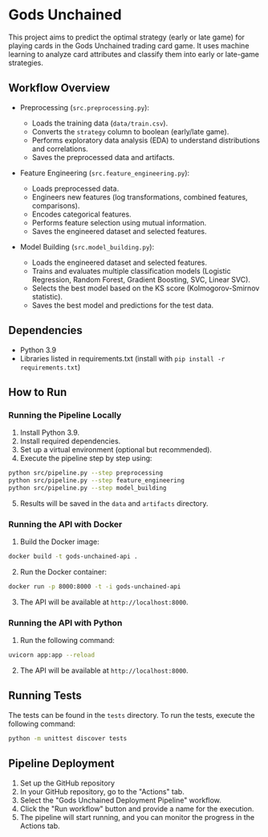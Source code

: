 # Gods Unchained

This project aims to predict the optimal strategy (early or late game) for playing cards in the Gods Unchained trading card game. It uses machine learning to analyze card attributes and classify them into early or late-game strategies.

## Workflow Overview

- Preprocessing (`src.preprocessing.py`):
  - Loads the training data (`data/train.csv`).
  - Converts the `strategy` column to boolean (early/late game).
  - Performs exploratory data analysis (EDA) to understand distributions and correlations.
  - Saves the preprocessed data and artifacts.

- Feature Engineering (`src.feature_engineering.py`):
  - Loads preprocessed data.
  - Engineers new features (log transformations, combined features, comparisons).
  - Encodes categorical features.
  - Performs feature selection using mutual information.
  - Saves the engineered dataset and selected features.

- Model Building (`src.model_building.py`):
  - Loads the engineered dataset and selected features.
  - Trains and evaluates multiple classification models (Logistic Regression, Random Forest, Gradient Boosting, SVC, Linear SVC).
  - Selects the best model based on the KS score (Kolmogorov-Smirnov statistic).
  - Saves the best model and predictions for the test data.

## Dependencies

- Python 3.9
- Libraries listed in requirements.txt (install with `pip install -r requirements.txt`)

## How to Run

### Running the Pipeline Locally

1. Install Python 3.9.
2. Install required dependencies.
3. Set up a virtual environment (optional but recommended).
4. Execute the pipeline step by step using:

```bash
python src/pipeline.py --step preprocessing
python src/pipeline.py --step feature_engineering
python src/pipeline.py --step model_building
```

5. Results will be saved in the `data` and `artifacts` directory.

### Running the API with Docker

1. Build the Docker image:

```bash
docker build -t gods-unchained-api .
```

2. Run the Docker container:

```bash
docker run -p 8000:8000 -t -i gods-unchained-api
```

3. The API will be available at `http://localhost:8000`.

### Running the API with Python

1. Run the following command:

```bash
uvicorn app:app --reload 
```

2. The API will be available at `http://localhost:8000`.

## Running Tests

The tests can be found in the `tests` directory. To run the tests, execute the following command:

```bash
python -m unittest discover tests
```

## Pipeline Deployment

1. Set up the GitHub repository
2. In your GitHub repository, go to the "Actions" tab.
3. Select the "Gods Unchained Deployment Pipeline" workflow.
4. Click the "Run workflow" button and provide a name for the execution.
5. The pipeline will start running, and you can monitor the progress in the Actions tab.
